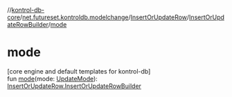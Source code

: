 //[kontrol-db-core](../../../../index.md)/[net.futureset.kontroldb.modelchange](../../index.md)/[InsertOrUpdateRow](../index.md)/[InsertOrUpdateRowBuilder](index.md)/[mode](mode.md)

# mode

[core engine and default templates for kontrol-db]\
fun [mode](mode.md)(mode: [UpdateMode](../../-update-mode/index.md)): [InsertOrUpdateRow.InsertOrUpdateRowBuilder](index.md)
